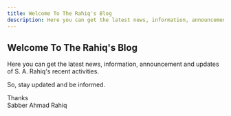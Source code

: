 ```yaml
---
title: Welcome To The Rahiq's Blog
description: Here you can get the latest news, information, announcement and updates of S. A. Rahiq's recent activities.
---
```

## Welcome To The Rahiq's Blog

Here you can get the latest news, information, announcement and updates of S. A. Rahiq's recent activities.

So, stay updated and be informed.

Thanks<br>
Sabber Ahmad Rahiq
